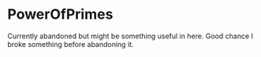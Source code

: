 ﻿# PowerOfPrimes

Currently abandoned but might be something useful in here.
Good chance I broke something before abandoning it.